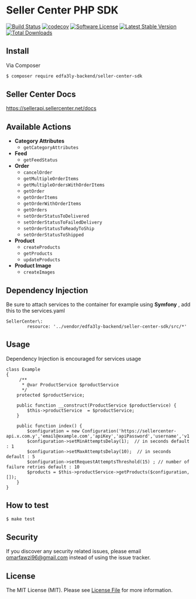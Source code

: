 # Seller Center PHP SDK


[![Build Status][ico-travis]][link-travis]
[![codecov](https://codecov.io/gh/omarfawzi/Seller-Center-SDK/branch/master/graph/badge.svg)](https://codecov.io/gh/omarfawzi/Seller-Center-SDK)
[![Software License][ico-license]](LICENSE.md)
[![Latest Stable Version](https://poser.pugx.org/edfa3ly-backend/seller-center-sdk/v/stable)](https://packagist.org/packages/edfa3ly-backend/seller-center-sdk)
[![Total Downloads](https://poser.pugx.org/edfa3ly-backend/seller-center-sdk/downloads)](https://packagist.org/packages/edfa3ly-backend/seller-center-sdk)

## Install

Via Composer

``` bash
$ composer require edfa3ly-backend/seller-center-sdk
```

## Seller Center Docs 

https://sellerapi.sellercenter.net/docs

## Available Actions
* **Category Attributes** 
    * `getCategoryAttributes`
* **Feed**
    * `getFeedStatus`
* **Order**
    * `cancelOrder`
    * `getMultipleOrderItems`
    * `getMultipleOrdersWithOrderItems`
    * `getOrder`
    * `getOrderItems`
    * `getOrderWithOrderItems`
    * `getOrders`
    * `setOrderStatusToDelivered`
    * `setOrderStatusToFailedDelivery`
    * `setOrderStatusToReadyToShip`
    * `setOrderStatusToShipped`
* **Product**
    * `createProducts`
    * `getProducts`
    * `updateProducts`
* **Product Image**
    * `createImages`


## Dependency Injection

Be sure to attach services to the container for example using **Symfony** ,
add this to the services.yaml 

```
SellerCenter\:
        resource: '../vendor/edfa3ly-backend/seller-center-sdk/src/*'
```
## Usage

Dependency Injection is encouraged for services usage 
```
class Example
{
     /**
      * @var ProductService $productService
      */
    protected $productService;
    
    public function __construct(ProductService $productService) {
        $this->productService  = $productService;
    }
    
    public function index() {
        $configuration = new Configuration('https://sellercenter-api.x.com.y','email@example.com','apiKey','apiPassword','username','v1');
        $configuration->setMinAttemptsDelay(1);  // in seconds default : 1
        $configuration->setMaxAttemptsDelay(10);  // in seconds default : 5
        $configuration->setRequestAttemptsThreshold(15) ; // number of failure retries default : 10  
        $products = $this->productService->getProducts($configuration,[]);
    }
}
```

## How to test
``` bash
$ make test
```

## Security

If you discover any security related issues, please email omarfawzi96@gmail.com instead of using the issue tracker.

## License

The MIT License (MIT). Please see [License File](LICENSE.md) for more information.


[ico-license]: https://img.shields.io/badge/license-MIT-brightgreen.svg?style=flat-square
[ico-travis]: https://travis-ci.com/omarfawzi/Seller-Center-SDK.svg?branch=master

[link-travis]: https://travis-ci.com/omarfawzi/Seller-Center-SDK
